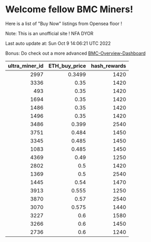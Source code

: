 # Welcome fellow BMC Miners!
Here is a list of "Buy Now" listings from Opensea floor !

Note: This is an unofficial site ! NFA DYOR

Last auto update at: Sun Oct  9 14:06:21 UTC 2022

Bonus: Do check out a more advanced [BMC-Overview-Dashboard](https://dune.com/defifunk/BMC-Overview-Dashboard)


|   ultra_miner_id |   ETH_buy_price |   hash_rewards |
|-----------------:|----------------:|---------------:|
|             2997 |          0.3499 |           1420 |
|             3336 |          0.35   |           1420 |
|              493 |          0.35   |           1420 |
|             1694 |          0.35   |           1420 |
|             1486 |          0.35   |           1420 |
|             1496 |          0.35   |           1420 |
|             3486 |          0.399  |           2540 |
|             3751 |          0.484  |           1450 |
|             3345 |          0.485  |           1450 |
|             1083 |          0.485  |           1450 |
|             4369 |          0.49   |           1250 |
|             2802 |          0.5    |           1420 |
|             1369 |          0.5    |           2540 |
|             1445 |          0.54   |           1470 |
|             3913 |          0.555  |           1250 |
|             3870 |          0.57   |           2540 |
|             3070 |          0.575  |           1440 |
|             3227 |          0.6    |           1580 |
|             3266 |          0.6    |           1450 |
|             2736 |          0.6    |           1240 |